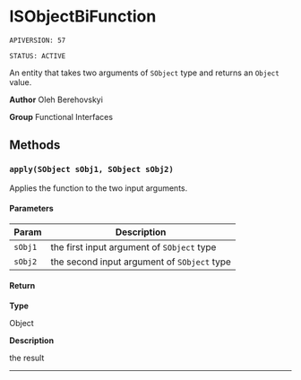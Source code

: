 # ISObjectBiFunction

`APIVERSION: 57`

`STATUS: ACTIVE`

An entity that takes two arguments of `SObject` type and returns an `Object` value.


**Author** Oleh Berehovskyi


**Group** Functional Interfaces

## Methods
### `apply(SObject sObj1, SObject sObj2)`

Applies the function to the two input arguments.

#### Parameters
|Param|Description|
|---|---|
|`sObj1`|the first input argument of `SObject` type|
|`sObj2`|the second input argument of `SObject` type|

#### Return

**Type**

Object

**Description**

the result

---
